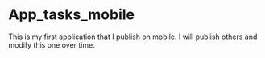 # App_tasks_mobile
This is my first application that I publish on mobile. I will publish others and modify this one over time.
